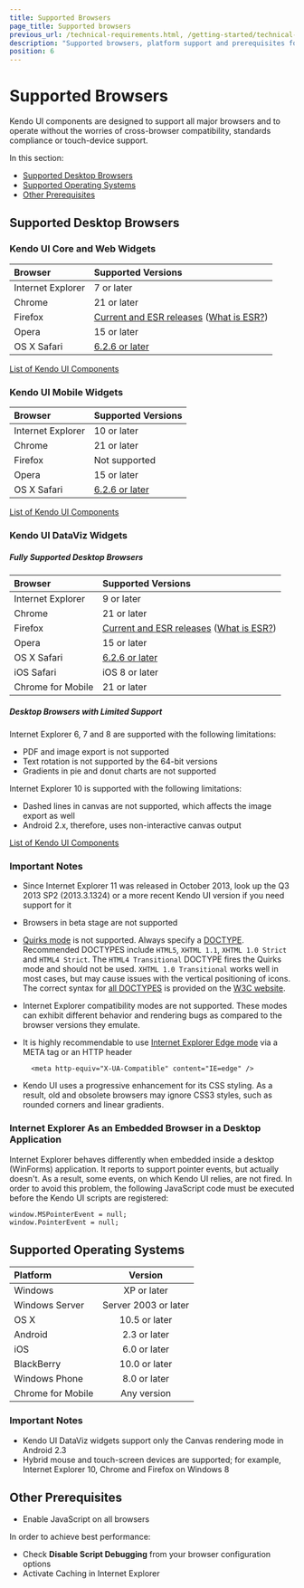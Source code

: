```yaml
---
title: Supported Browsers
page_title: Supported browsers
previous_url: /technical-requirements.html, /getting-started/technical-requirements, /browsers-support
description: "Supported browsers, platform support and prerequisites for best performance when working with Kendo UI."
position: 6
---
```


# Supported Browsers

Kendo UI components are designed to support all major browsers and to operate without the worries of cross-browser compatibility, standards compliance or touch-device support. 

In this section:  

* [Supported Desktop Browsers](http://docs.telerik.com/kendo-ui/browser-support#supported-desktop-browsers)  
* [Supported Operating Systems](http://docs.telerik.com/kendo-ui/browser-support#supported-operating-systems)
* [Other Prerequisites](http://docs.telerik.com/kendo-ui/browser-support#other-prerequisites)

## Supported Desktop Browsers

### Kendo UI Core and Web Widgets

| Browser			| Supported Versions			|
| :---------------- | :---------------------------- | 
| Internet Explorer | 7 or later					|
| Chrome          	| 21 or later					|
| Firefox          	| [Current and ESR releases](https://en.wikipedia.org/wiki/History_of_Firefox#Release_history) ([What is ESR?](https://www.mozilla.org/en-US/firefox/organizations/faq/))|
| Opera	        	| 15 or later					|
| OS X Safari    	| [6.2.6 or later](https://en.wikipedia.org/wiki/Safari_version_history#Mac)|

[List of Kendo UI Components](http://docs.telerik.com/KENDO-UI/list-of-widgets)

### Kendo UI Mobile Widgets

| Browser			| Supported Versions			|
| :---------------- | :---------------------------- | 
| Internet Explorer | 10 or later					|
| Chrome          	| 21 or later					|
| Firefox          	| Not supported					|
| Opera	        	| 15 or later					|
| OS X Safari    	| [6.2.6 or later](https://en.wikipedia.org/wiki/Safari_version_history#Mac)|

[List of Kendo UI Components](http://docs.telerik.com/KENDO-UI/list-of-widgets)

### Kendo UI DataViz Widgets

##### Fully Supported Desktop Browsers 

| Browser			| Supported Versions			|
| :---------------- | :---------------------------- | 
| Internet Explorer | 9 or later					|
| Chrome          	| 21 or later					|
| Firefox          	| [Current and ESR releases](https://en.wikipedia.org/wiki/History_of_Firefox#Release_history) ([What is ESR?](https://www.mozilla.org/en-US/firefox/organizations/faq/))|
| Opera	        	| 15 or later					|
| OS X Safari    	| [6.2.6 or later](https://en.wikipedia.org/wiki/Safari_version_history#Mac)|
| iOS Safari		| iOS 8 or later				|
| Chrome for Mobile | 21 or later					|

##### Desktop Browsers with Limited Support

Internet Explorer 6, 7 and 8 are supported with the following limitations:  

* PDF and image export is not supported
* Text rotation is not supported by the 64-bit versions
* Gradients in pie and donut charts are not supported  

Internet Explorer 10 is supported with the following limitations:  
  
* Dashed lines in canvas are not supported, which affects the image export as well
* Android 2.x, therefore, uses non-interactive canvas output

[List of Kendo UI Components](http://docs.telerik.com/KENDO-UI/list-of-widgets)

### Important Notes

* Since Internet Explorer 11 was released in October 2013, look up the Q3 2013 SP2 (2013.3.1324) or a more recent Kendo UI version if you need support for it
* Browsers in beta stage are not supported
* [Quirks mode](http://www.quirksmode.org/css/quirksmode.html) is not supported. Always specify a [DOCTYPE](http://reference.sitepoint.com/html/doctypes). Recommended DOCTYPES include `HTML5`, `XHTML 1.1`, `XHTML 1.0 Strict` and `HTML4 Strict`. The `HTML4 Transitional` DOCTYPE fires the Quirks mode and should not be used. `XHTML 1.0 Transitional` works well in most cases, but may cause issues with the vertical positioning of icons. The correct syntax for [all DOCTYPES](http://www.w3.org/QA/2002/04/valid-dtd-list.html) is provided on the [W3C website](http://www.w3.org/).
* Internet Explorer compatibility modes are not supported. These modes can exhibit different behavior and rendering bugs as compared to the browser versions they emulate. 
* It is highly recommendable to use [Internet Explorer Edge mode](http://blogs.msdn.com/b/ie/archive/2010/06/16/ie-s-compatibility-features-for-site-developers.aspx) via a META tag or an HTTP header

        <meta http-equiv="X-UA-Compatible" content="IE=edge" />

* Kendo UI uses a progressive enhancement for its CSS styling. As a result, old and obsolete browsers may ignore CSS3 styles, such as rounded corners and linear gradients.

### Internet Explorer As an Embedded Browser in a Desktop Application

Internet Explorer behaves differently when embedded inside a desktop (WinForms) application. It reports to support pointer events, but actually doesn't. As a result, some events, on which Kendo UI relies, are not fired. In order to avoid this problem, the following JavaScript code must be executed before the Kendo UI scripts are registered:

    window.MSPointerEvent = null;
    window.PointerEvent = null;

## Supported Operating Systems

| Platform			| Version						|
| :---------------- | :---------------------------: | 
| Windows			| XP or later					|
| Windows Server  	| Server 2003 or later			|
| OS X          	| 10.5 or later					|
| Android        	| 2.3 or later					|
| iOS		    	| 6.0 or later					|
| BlackBerry        | 10.0 or later					|
| Windows Phone    	| 8.0 or later					|
| Chrome for Mobile	| Any version					|

### Important Notes

* Kendo UI DataViz widgets support only the Canvas rendering mode in Android 2.3
* Hybrid mouse and touch-screen devices are supported; for example, Internet Explorer 10, Chrome and Firefox on Windows 8
 
## Other Prerequisites

* Enable JavaScript on all browsers

In order to achieve best performance:

* Check **Disable Script Debugging** from your browser configuration options
* Activate Caching in Internet Explorer